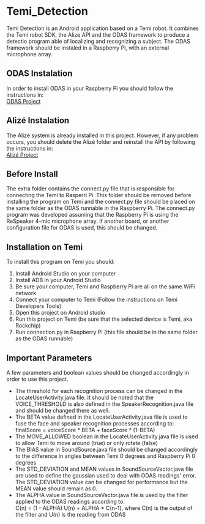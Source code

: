 # Temi_Detection

Temi Detection is an Android application based on a Temi robot. It combines the Temi robot SDK, the Alize API and the ODAS framework to produce a detectio program able of localizing and recognizing a subject. The ODAS framework should be instaled in a Raspberry Pi, with an external microphone array.

## ODAS Instalation

In order to install ODAS in your Raspberry Pi you should follow the instructions in:<br />
[ODAS Project](https://github.com/introlab/odas/wiki "Named link title")


## Alizé Instalation

The Alizé system is already installed in this project. However, if any problem occurs, you should delete the Alizé folder and reinstall the API by following the instructions in:<br />
[Alizé Project](https://github.com/ALIZE-Speaker-Recognition/android-alize "Named link title")

## Before Install 

The extra folder contains the connect.py file that is responsible for connecting the Temi to Rasperri Pi. This folder should be removed before installing the program on Temi and the connect.py file should be placed on the same folder as the ODAS runnable in the Raspberry Pi. The connect.py program was developed assuming that the Raspberry Pi is using the ReSpeaker 4-mic microphone array. If another board, or another configuration file for ODAS is used, this should be changed.

## Installation on Temi

To install this program on Temi you should:
1. Install Android Studio on your computer
2. Install ADB in your Android Studio
3. Be sure your computer, Temi and Raspberry Pi are all on the same WiFi network
4. Connect your computer to Temi (Follow the instructions on Temi Developers Tools)
5. Open this project on Android studio
6. Run this project on Temi (be sure that the selected device is Temi, aka Rockchip)
7. Run connection.py in Raspberry Pi (this file should be in the same folder as the ODAS runnable)

## Important Parameters

A few parameters and boolean values should be changed accordingly in order to use this project.
* The threshold for each recognition process can be changed in the LocateUserActivity.java file. It should be noted that the VOICE_THRESHOLD is also defined in the SpeakerRecognition.java file and should be changed there as well.
* The BETA value defined in the LocateUserActivity.java file is used to fuse the face and speaker recognition processes according to: <br />
finalScore = voiceScore * BETA + faceScore * (1-BETA)
* The MOVE_ALLOWED boolean in the LocateUserActivity.java file is used to allow Temi to move around (true) or only rotate (false)
* The BIAS value in SoundSource.java file should be changed accordingly to the difference in angles between Temi 0 degrees and Raspberry Pi 0 degrees
* The STD_DEVIATION and MEAN values in SoundSourceVector.java file are used to define the gaussian used to deal with ODAS readings' error. The STD_DEVIATION value can be changed for performance but the MEAN value should remain as 0.
* The ALPHA value in SoundSourceVector.java file is used by the filter applied to the ODAS readings according to: <br />
C(n) = (1 - ALPHA) U(n) + ALPHA * C(n-1), where C(n) is the output of the filter and U(n) is the reading from ODAS
